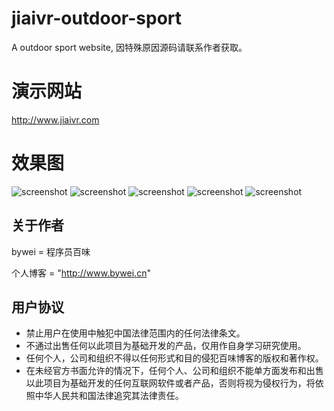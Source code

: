 # jiaivr-outdoor-sport
A outdoor sport website, 因特殊原因源码请联系作者获取。

# 演示网站
http://www.jiaivr.com

# 效果图
![screenshot](https://github.com/bywei/jiaivr-outdoor-sport/raw/master/Screenshots/jiaivr1.png)
![screenshot](https://github.com/bywei/jiaivr-outdoor-sport/raw/master/Screenshots/jiaivr2.png)
![screenshot](https://github.com/bywei/jiaivr-outdoor-sport/raw/master/Screenshots/jiaivr3.png)
![screenshot](https://github.com/bywei/jiaivr-outdoor-sport/raw/master/Screenshots/jiaivr4.png)
![screenshot](https://github.com/bywei/jiaivr-outdoor-sport/raw/master/Screenshots/jiaivr5.png)


## 关于作者

bywei = 程序员百味

个人博客 = "http://www.bywei.cn"



## 用户协议
* 禁止用户在使用中触犯中国法律范围内的任何法律条文。
* 不通过出售任何以此项目为基础开发的产品，仅用作自身学习研究使用。
* 任何个人，公司和组织不得以任何形式和目的侵犯百味博客的版权和著作权。
* 在未经官方书面允许的情况下，任何个人、公司和组织不能单方面发布和出售以此项目为基础开发的任何互联网软件或者产品，否则将视为侵权行为，将依照中华人民共和国法律追究其法律责任。

